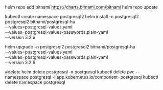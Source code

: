 helm repo add bitnami https://charts.bitnami.com/bitnami
helm repo update


kubectl create namespace postgresql2
helm install -n postgresql2 postgresql2 bitnami/postgresql-ha \
    --values=postgresql-values.yaml \
    --values=postgresql-values-passwords.plain-yaml \
    --version 3.2.9


helm upgrade -n postgresql2 postgresql2 bitnami/postgresql-ha \
    --values=postgresql-values.yaml \
    --values=postgresql-values-passwords.plain-yaml \
    --version 3.2.9

#delete
helm delete postgresql -n postgresql
kubectl delete pvc --namespace postgresql -l app.kubernetes.io/component=postgresql
kubectl delete namespace postgresql
